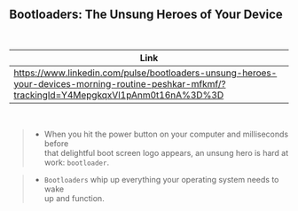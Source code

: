 ## Bootloaders: The Unsung Heroes of Your Device

<br />

| Link |
| ---- |
| https://www.linkedin.com/pulse/bootloaders-unsung-heroes-your-devices-morning-routine-peshkar-mfkmf/?trackingId=Y4MepgkqxVl1pAnm0t16nA%3D%3D |

<br />

> - When you hit the power button on your computer and milliseconds before <br />
    that delightful boot screen logo appears, an unsung hero is hard at <br />
    work: `bootloader`.

> - `Bootloaders` whip up everything your operating system needs to wake <br />
    up and function.
